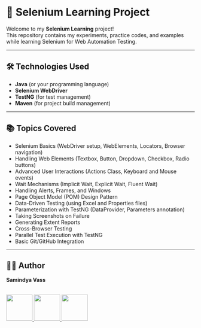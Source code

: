 # 🚀 Selenium Learning Project

Welcome to my **Selenium Learning** project!  
This repository contains my experiments, practice codes, and examples while learning Selenium for Web Automation Testing.

---

## 🛠️ Technologies Used
- **Java** (or your programming language)
- **Selenium WebDriver**
- **TestNG** (for test management)
- **Maven** (for project build management)

---

## 📚 Topics Covered
- Selenium Basics (WebDriver setup, WebElements, Locators, Browser navigation)
- Handling Web Elements (Textbox, Button, Dropdown, Checkbox, Radio buttons)
- Advanced User Interactions (Actions Class, Keyboard and Mouse events)
- Wait Mechanisms (Implicit Wait, Explicit Wait, Fluent Wait)
- Handling Alerts, Frames, and Windows
- Page Object Model (POM) Design Pattern
- Data-Driven Testing (using Excel and Properties files)
- Parameterization with TestNG (DataProvider, Parameters annotation)
- Taking Screenshots on Failure
- Generating Extent Reports
- Cross-Browser Testing
- Parallel Test Execution with TestNG
- Basic Git/GitHub Integration
  

---

## 🧑‍💻 Author
**Samindya Vass**  
<br>

<a href="https://www.linkedin.com/in/samindya-umayangani" target="_blank">
  <img src="https://user-images.githubusercontent.com/74038190/235294012-0a55e343-37ad-4b0f-924f-c8431d9d2483.gif" width="70">
</a>
<a href="https://www.instagram.com/samindya_1" target="_blank">
  <img src="https://user-images.githubusercontent.com/74038190/235294013-a33e5c43-a01c-43f6-b44d-a406d8b4ab75.gif" width="70">
</a>
<a href="https://web.facebook.com/samindya.umayangani" target="_blank">
  <img src="https://user-images.githubusercontent.com/74038190/235294010-ec412ef5-e3da-4efa-b1d4-0ab4d4638755.gif" width="70">
</a>
